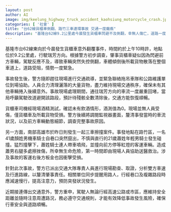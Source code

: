 ```yaml
---
layout: post
author: AI
image: img/keelung_highway_truck_accident_kaohsiung_motorcycle_crash.jpg
categories: [ '社會' ]
title: "台62線貨櫃車側翻、路竹三車連環事故 交通一度癱瘓"
description: "基隆台62線9.2公里處今晨發生貨櫃車閃避不及側翻，幸無人傷亡，道路一度受阻。高雄路竹昨則發生三車擦撞，騎士擦挫傷送醫。警方持續釐清事故責任，呼籲駕駛遵守規則、注意路況，降低事故風險。"
---
```

基隆市台62線東向於今晨發生貨櫃車意外翻覆事件，時間約於上午10時許，地點位於9.2公里處，行駛瑞芳方向。根據警方初步調查，肇事貨櫃車疑似因為閃避前方車輛，駕駛反應不及，導致車輛突然失控側翻，車體傾倒後所載貨物散落在整個車道上，道路受阻，情勢一度緊急。

事故發生後，警方隨即趕往現場進行交通疏導，並緊急聯絡拖吊車隊和公路維護單位到場協助。人員合力清理灑落的大量貨物，盡力維持現場交通秩序，確保未有其他車輛捲入後續意外。事故現場處理期間，通往瑞芳方向的車流一度嚴重回堵，當局呼籲駕駛改道避開該路段，預計待殘骸全數清除後，交通方能恢復順暢。

貨櫃車司機經現場酒精測試，確認未有飲酒情形，酒測值為0。現場並無人員受傷，僅貨櫃車及所載貨物受損。警方後續將調閱監視器畫面，釐清事發當時的車流狀況，以及前方車輛動態細節，調查完整事故原因。

另一方面，南部高雄市於昨日則發生一起三車擦撞案件。事發地點在路竹區，一名41歲顏姓男機車騎士自巷口突然竄出，不慎與直行的21歲蕭姓年輕男騎士發生碰撞。猛烈撞擊下，蕭姓騎士連人帶車噴飛，並撞向前方停等紅燈的客運車輛。造成蕭男右腿多處擦挫傷，所幸無生命危險，第一時間即由現場人員協助送醫救治。涉及事故的客運右後方板金也因衝擊受損。

針對此次事故，警方已派出交通大隊專責人員進行現場勘查、取證，分析雙方車速及行進路線，以釐清肇事責任。相關單位同步提醒用路人，行經巷口及複雜路段時應減速慢行，提高注意力，預防突發狀況發生。

近期接連傳出交通意外，警方重申，駕駛人無論行經高速公路或市區，應維持安全距離並隨時注意周遭路況，務必遵守交通規則，才能有效降低事故發生風險，確保行車安全與道路順暢。
